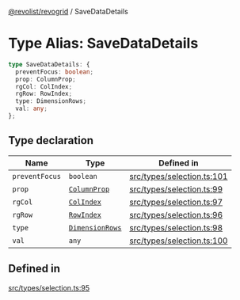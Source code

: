 [@revolist/revogrid](README.md) / SaveDataDetails

# Type Alias: SaveDataDetails

```ts
type SaveDataDetails: {
  preventFocus: boolean;
  prop: ColumnProp;
  rgCol: ColIndex;
  rgRow: RowIndex;
  type: DimensionRows;
  val: any;
};
```

## Type declaration

| Name | Type | Defined in |
| ------ | ------ | ------ |
| `preventFocus` | `boolean` | [src/types/selection.ts:101](https://github.com/revolist/revogrid/blob/684eab34b16e993178d736466d35507eda9850cd/src/types/selection.ts#L101) |
| `prop` | [`ColumnProp`](TypeAlias.ColumnProp.md) | [src/types/selection.ts:99](https://github.com/revolist/revogrid/blob/684eab34b16e993178d736466d35507eda9850cd/src/types/selection.ts#L99) |
| `rgCol` | [`ColIndex`](TypeAlias.ColIndex.md) | [src/types/selection.ts:97](https://github.com/revolist/revogrid/blob/684eab34b16e993178d736466d35507eda9850cd/src/types/selection.ts#L97) |
| `rgRow` | [`RowIndex`](TypeAlias.RowIndex.md) | [src/types/selection.ts:96](https://github.com/revolist/revogrid/blob/684eab34b16e993178d736466d35507eda9850cd/src/types/selection.ts#L96) |
| `type` | [`DimensionRows`](TypeAlias.DimensionRows.md) | [src/types/selection.ts:98](https://github.com/revolist/revogrid/blob/684eab34b16e993178d736466d35507eda9850cd/src/types/selection.ts#L98) |
| `val` | `any` | [src/types/selection.ts:100](https://github.com/revolist/revogrid/blob/684eab34b16e993178d736466d35507eda9850cd/src/types/selection.ts#L100) |

## Defined in

[src/types/selection.ts:95](https://github.com/revolist/revogrid/blob/684eab34b16e993178d736466d35507eda9850cd/src/types/selection.ts#L95)
